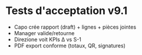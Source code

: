 # Tests d'acceptation v9.1
- Capo crée rapport (draft) + lignes + pièces jointes
- Manager valide/retourne
- Direzione voit KPIs Δ vs S-1
- PDF export conforme (totaux, QR, signatures)
